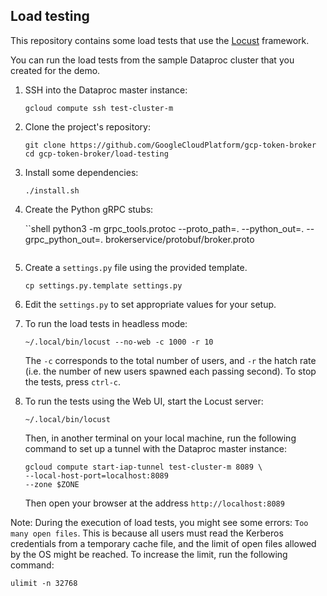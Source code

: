 ## Load testing

This repository contains some load tests that use the [Locust](https://locust.io/) framework.

You can run the load tests from the sample Dataproc cluster that you created for the demo.

1.  SSH into the Dataproc master instance:

    ```shell
    gcloud compute ssh test-cluster-m
    ```

2.  Clone the project's repository:

    ```shell
    git clone https://github.com/GoogleCloudPlatform/gcp-token-broker
    cd gcp-token-broker/load-testing
    ```

3.  Install some dependencies:

    ```shell
    ./install.sh
    ```

4.  Create the Python gRPC stubs:

    ``shell
    python3 -m grpc_tools.protoc --proto_path=. --python_out=. --grpc_python_out=. brokerservice/protobuf/broker.proto
    ```

5.  Create a `settings.py` file using the provided template.

    ```shell
    cp settings.py.template settings.py
    ```

6.  Edit the `settings.py` to set appropriate values for your setup.

7.  To run the load tests in headless mode:

    ```shell
    ~/.local/bin/locust --no-web -c 1000 -r 10
    ```
    The `-c` corresponds to the total number of users, and `-r` the hatch rate
    (i.e. the number of new users spawned each passing second). To stop the tests,
    press `ctrl-c`.

8.  To run the tests using the Web UI, start the Locust server:

    ```shell
    ~/.local/bin/locust
    ```
    Then, in another terminal on your local machine, run the following command to set up
    a tunnel with the Dataproc master instance:

    ```shell
    gcloud compute start-iap-tunnel test-cluster-m 8089 \
    --local-host-port=localhost:8089
    --zone $ZONE
    ```
    Then open your browser at the address `http://localhost:8089`

Note: During the execution of load tests, you might see some errors: `Too many open files`.
This is because all users must read the Kerberos credentials from a temporary cache file,
and the limit of open files allowed by the OS might be reached. To increase the limit, run
the following command:

```shell
ulimit -n 32768
```

